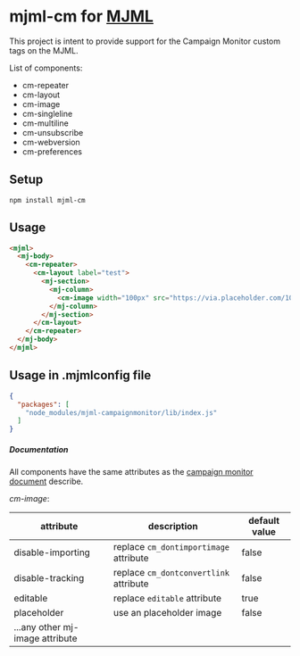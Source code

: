 # mjml-cm for [MJML](https://mjml.io/)

This project is intent to provide support for the Campaign Monitor custom tags
on the MJML.

List of components:

- cm-repeater
- cm-layout
- cm-image
- cm-singleline
- cm-multiline
- cm-unsubscribe
- cm-webversion
- cm-preferences

## Setup

```
npm install mjml-cm
```

## Usage

```html
<mjml>
  <mj-body>
    <cm-repeater>
      <cm-layout label="test">
        <mj-section>
          <mj-column>
            <cm-image width="100px" src="https://via.placeholder.com/100x100" />
          </mj-column>
        </mj-section>
      </cm-layout>
    </cm-repeater>
  </mj-body>
</mjml>
```

## Usage in .mjmlconfig file

```json
{
  "packages": [
    "node_modules/mjml-campaignmonitor/lib/index.js"
  ]
}
```

##### Documentation

All components have the same attributes as the
[campaign monitor document](https://www.campaignmonitor.com/create/editable-content/)
describe.

_cm-image_:

| attribute                       | description                            | default value |
| ------------------------------- | -------------------------------------- | ------------- |
| disable-importing               | replace `cm_dontimportimage` attribute | false         |
| disable-tracking                | replace `cm_dontconvertlink` attribute | false         |
| editable                        | replace `editable` attribute           | true          |
| placeholder                     | use an placeholder image               | false         |
| ...any other mj-image attribute |                                        |               |

